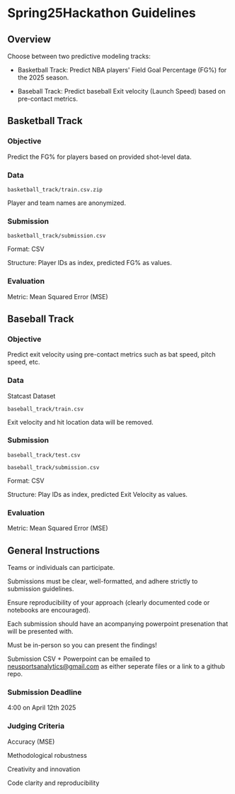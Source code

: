 # Spring25Hackathon Guidelines

## Overview

Choose between two predictive modeling tracks:

* Basketball Track: Predict NBA players' Field Goal Percentage (FG%) for the 2025 season.

* Baseball Track: Predict baseball Exit velocity (Launch Speed) based on pre-contact metrics.

## Basketball Track

### Objective

Predict the FG% for players based on provided shot-level data.

### Data

`basketball_track/train.csv.zip`

Player and team names are anonymized.

### Submission

`basketball_track/submission.csv`

Format: CSV

Structure: Player IDs as index, predicted FG% as values.

### Evaluation

Metric: Mean Squared Error (MSE)

## Baseball Track

### Objective

Predict exit velocity using pre-contact metrics such as bat speed, pitch speed, etc.

### Data

Statcast Dataset

`baseball_track/train.csv`

Exit velocity and hit location data will be removed.

### Submission

`baseball_track/test.csv`

`baseball_track/submission.csv`

Format: CSV

Structure: Play IDs as index, predicted Exit Velocity as values.

### Evaluation

Metric: Mean Squared Error (MSE)

## General Instructions

Teams or individuals can participate.

Submissions must be clear, well-formatted, and adhere strictly to submission guidelines.

Ensure reproducibility of your approach (clearly documented code or notebooks are encouraged).

Each submission should have an acompanying powerpoint presenation that will be presented with.

Must be in-person so you can present the findings!

Submission CSV + Powerpoint can be emailed to neusportsanalytics@gmail.com as either seperate files or a link to a github repo.

### Submission Deadline

4:00 on April 12th 2025

### Judging Criteria

Accuracy (MSE)

Methodological robustness

Creativity and innovation

Code clarity and reproducibility
